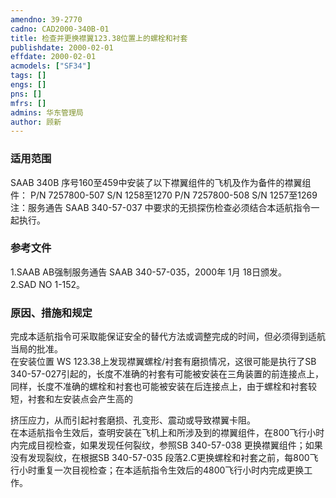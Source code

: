```yaml
---
amendno: 39-2770  
cadno: CAD2000-340B-01  
title: 检查并更换襟翼123.38位置上的螺栓和衬套  
publishdate: 2000-02-01  
effdate: 2000-02-01  
acmodels: ["SF34"]  
tags: []  
engs: []  
pns: []  
mfrs: []  
admins: 华东管理局  
author: 顾新  
---
```

  
### 适用范围  
SAAB 340B 序号160至459中安装了以下襟翼组件的飞机及作为备件的襟翼组件： P/N 7257800-507 S/N 1258至1270 P/N 7257800-508 S/N 1257至1269
注：服务通告 SAAB 340-57-037 中要求的无损探伤检查必须结合本适航指令一起执行。  
  
<!--more-->  
### 参考文件  
  1.SAAB AB强制服务通告 SAAB 340-57-035，2000年 1月 18日颁发。  
 2.SAD NO 1-152。  
  
### 原因、措施和规定  

  完成本适航指令可采取能保证安全的替代方法或调整完成的时间，但必须得到适航当局的批准。  
  在安装位置 WS 123.38上发现襟翼螺栓/衬套有磨损情况，这很可能是执行了SB 340-57-027引起的，长度不准确的衬套有可能被安装在三角装置的前连接点上，同样，长度不准确的螺栓和衬套也可能被安装在后连接点上，由于螺栓和衬套较短，衬套和左安装点会产生高的  
  
挤压应力，从而引起衬套磨损、孔变形、震动或导致襟翼卡阻。  
  在本适航指令生效后，查明安装在飞机上和所涉及到的襟翼组件，在800飞行小时内完成目视检查，如果发现任何裂纹，参照SB 340-57-038 更换襟翼组件；如果没有发现裂纹，在根据SB 340-57-035 段落2.C更换螺栓和衬套之前，每800飞行小时重复一次目视检查；在本适航指令生效后的4800飞行小时内完成更换工作。  
